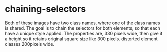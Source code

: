 # chaining-selectors
Both of these images have two class names, where one of the class names is shared. The goal is to chain the selectors for both elements, so that each have a unique style applied. The properties are, 330 pixels wide, then give it a height so it retains original square size like 300 pixels.
distorted element classes 200pixels wide.
